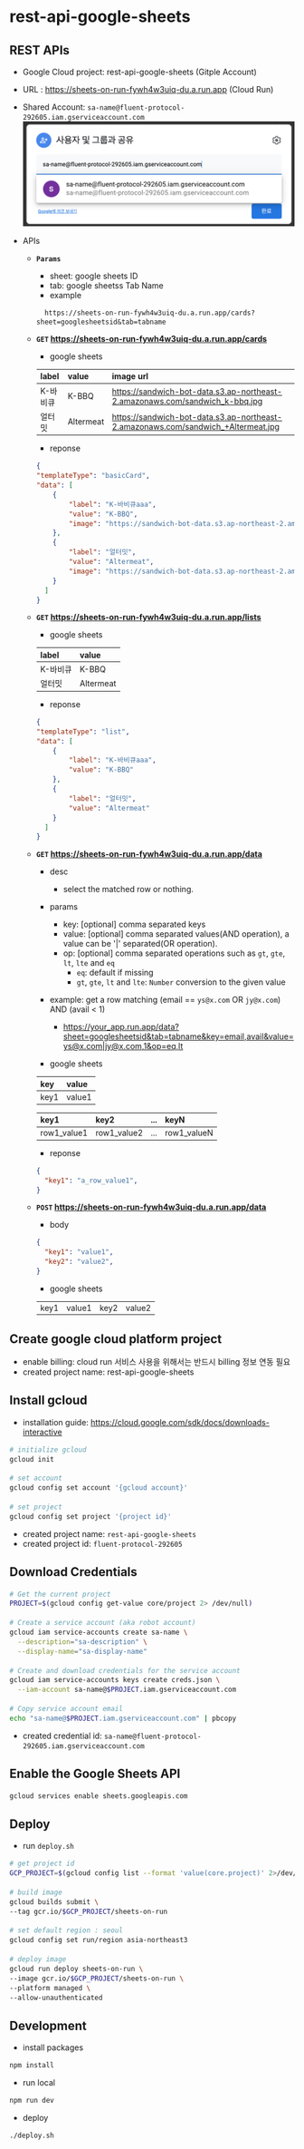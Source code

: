 # rest-api-google-sheets

## REST APIs
- Google Cloud project: rest-api-google-sheets (Gitple Account)
- URL : https://sheets-on-run-fywh4w3uiq-du.a.run.app (Cloud Run)
- Shared Account: `sa-name@fluent-protocol-292605.iam.gserviceaccount.com`
  <img src="./docs/images/share-google-sheets.png">
- APIs

  * **`Params`**
    - sheet: google sheets ID
    - tab: google sheetss Tab Name
    - example
    ```
      https://sheets-on-run-fywh4w3uiq-du.a.run.app/cards?sheet=googlesheetsid&tab=tabname
    ```

  * **`GET` https://sheets-on-run-fywh4w3uiq-du.a.run.app/cards**
  
    - google sheets

    | label | value | image url |
    |---|:---|:---|
    | K-바비큐 | K-BBQ | https://sandwich-bot-data.s3.ap-northeast-2.amazonaws.com/sandwich_k-bbq.jpg |
    | 얼터밋 | Altermeat | https://sandwich-bot-data.s3.ap-northeast-2.amazonaws.com/sandwich_+Altermeat.jpg |

    - reponse
    ```json
    {
    "templateType": "basicCard",
    "data": [
        {
            "label": "K-바비큐aaa",
            "value": "K-BBQ",
            "image": "https://sandwich-bot-data.s3.ap-northeast-2.amazonaws.com/sandwich_k-bbq.jpg"
        },
        {
            "label": "얼터밋",
            "value": "Altermeat",
            "image": "https://sandwich-bot-data.s3.ap-northeast-2.amazonaws.com/sandwich_+Altermeat.jpg"
        }
      ]
    }
    ```

  * **`GET` https://sheets-on-run-fywh4w3uiq-du.a.run.app/lists**

    - google sheets

    | label | value |
    |---|:---|
    | K-바비큐 | K-BBQ |
    | 얼터밋 | Altermeat |

    - reponse
    ```json
    {
    "templateType": "list",
    "data": [
        {
            "label": "K-바비큐aaa",
            "value": "K-BBQ"
        },
        {
            "label": "얼터밋",
            "value": "Altermeat"
        }
      ]
    }
    ```

  * **`GET` https://sheets-on-run-fywh4w3uiq-du.a.run.app/data**
    - desc
       - select the matched row or nothing.
    - params
       - key: [optional] comma separated keys
       - value: [optional] comma separated values(AND operation), a value can be '|' separated(OR operation).
       - op: [optional] comma separated operations such as `gt`, `gte`, `lt`, `lte` and `eq`
          - `eq`: default if missing
          - `gt`, `gte`, `lt` and `lte`: `Number` conversion to the given value

    - example: get a row matching (email == `ys@x.com` OR `jy@x.com`) AND (avail < 1)
       - https://your_app.run.app/data?sheet=googlesheetsid&tab=tabname&key=email,avail&value=ys@x.com|jy@x.com,1&op=eq,lt

    - google sheets

    | key | value |
    |---|:---|
    | key1 | value1 |

    | key1 | key2 | ... | keyN |
    |---|:---|:---|:---|
    | row1_value1 | row1_value2 | ... | row1_valueN |

    - reponse
    ```json
    {
      "key1": "a_row_value1",
    }
    ``` 

  * **`POST` https://sheets-on-run-fywh4w3uiq-du.a.run.app/data**

    - body
    ```json
    {
      "key1": "value1",
      "key2": "value2",
    }
    ``` 

    - google sheets

    | | | | |
    |---|:---|:---|:---|
    | key1 | value1 | key2 | value2 |
    

## Create google cloud platform project
- enable billing: cloud run 서비스 사용을 위해서는 반드시 billing 정보 연동 필요
- created project name: rest-api-google-sheets 

## Install gcloud
- installation guide: https://cloud.google.com/sdk/docs/downloads-interactive
```bash
# initialize gcloud
gcloud init 

# set account
gcloud config set account '{gcloud account}'

# set project
gcloud config set project '{project id}'
```

- created project name: `rest-api-google-sheets`
- created project id: `fluent-protocol-292605`

## Download Credentials
```bash
# Get the current project
PROJECT=$(gcloud config get-value core/project 2> /dev/null)

# Create a service account (aka robot account)
gcloud iam service-accounts create sa-name \
  --description="sa-description" \
  --display-name="sa-display-name"

# Create and download credentials for the service account
gcloud iam service-accounts keys create creds.json \
  --iam-account sa-name@$PROJECT.iam.gserviceaccount.com

# Copy service account email
echo "sa-name@$PROJECT.iam.gserviceaccount.com" | pbcopy
```

- created credential id: `sa-name@fluent-protocol-292605.iam.gserviceaccount.com`

## Enable the Google Sheets API
```bash
gcloud services enable sheets.googleapis.com
```

## Deploy
- run `deploy.sh`
```bash
# get project id
GCP_PROJECT=$(gcloud config list --format 'value(core.project)' 2>/dev/null)

# build image
gcloud builds submit \
--tag gcr.io/$GCP_PROJECT/sheets-on-run

# set default region : seoul
gcloud config set run/region asia-northeast3

# deploy image
gcloud run deploy sheets-on-run \
--image gcr.io/$GCP_PROJECT/sheets-on-run \
--platform managed \
--allow-unauthenticated
```

## Development
- install packages
```bash
npm install
```
- run local
```bash
npm run dev
```
- deploy
```bash
./deploy.sh
```


